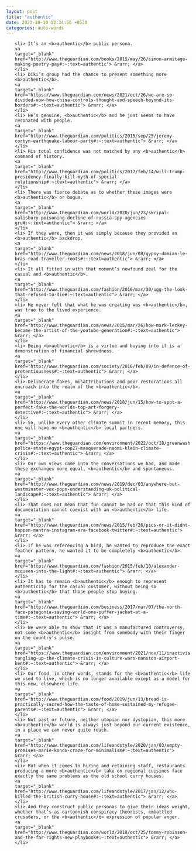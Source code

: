 ```yaml
---
layout: post
title: "authentic"
date: 2023-10-10 12:34:56 +0530
categories: auto-words
---
```

<ol>

    <li> It’s an <b>authentic</b> public persona.
    <a 
    target="_blank" 
    href="http://www.theguardian.com/books/2015/may/26/simon-armitage-making-poetry-pay#:~:text=authentic"> &rarr; </a>
    </li>
    <li> Diki’s group had the chance to present something more <b>authentic</b>.
    <a 
    target="_blank" 
    href="https://www.theguardian.com/news/2021/oct/26/we-are-so-divided-now-how-china-controls-thought-and-speech-beyond-its-borders#:~:text=authentic"> &rarr; </a>
    </li>
    <li> He’s genuine, <b>authentic</b> and he just seems to have resonated with people.
    <a 
    target="_blank" 
    href="http://www.theguardian.com/politics/2015/sep/25/jeremy-corbyn-earthquake-labour-party#:~:text=authentic"> &rarr; </a>
    </li>
    <li> His total confidence was not matched by any <b>authentic</b> command of history.
    <a 
    target="_blank" 
    href="http://www.theguardian.com/politics/2017/feb/14/will-trump-presidency-finally-kill-myth-of-special-relationship#:~:text=authentic"> &rarr; </a>
    </li>
    <li> There was fierce debate as to whether these images were <b>authentic</b> or bogus.
    <a 
    target="_blank" 
    href="http://www.theguardian.com/world/2020/jun/23/skripal-salisbury-poisoning-decline-of-russia-spy-agencies-gru#:~:text=authentic"> &rarr; </a>
    </li>
    <li> If they were, then it was simply because they provided an <b>authentic</b> backdrop.
    <a 
    target="_blank" 
    href="http://www.theguardian.com/news/2018/jun/08/gypsy-damian-le-bras-road-traveller-roots#:~:text=authentic"> &rarr; </a>
    </li>
    <li> It all fitted in with that moment’s newfound zeal for the casual and <b>authentic</b>.
    <a 
    target="_blank" 
    href="http://www.theguardian.com/fashion/2016/mar/30/ugg-the-look-that-refused-to-die#:~:text=authentic"> &rarr; </a>
    </li>
    <li> He never felt that what he was creating was <b>authentic</b>, was true to the lived experience.
    <a 
    target="_blank" 
    href="http://www.theguardian.com/news/2015/mar/26/how-mark-leckey-became-the-artist-of-the-youtube-generation#:~:text=authentic"> &rarr; </a>
    </li>
    <li> Being <b>authentic</b> is a virtue and buying into it is a demonstration of financial shrewdness.
    <a 
    target="_blank" 
    href="http://www.theguardian.com/society/2016/feb/09/in-defence-of-pretentiousness#:~:text=authentic"> &rarr; </a>
    </li>
    <li> Deliberate fakes, misattributions and poor restorations all encroach into the realm of the <b>authentic</b>.
    <a 
    target="_blank" 
    href="http://www.theguardian.com/news/2018/jun/15/how-to-spot-a-perfect-fake-the-worlds-top-art-forgery-detective#:~:text=authentic"> &rarr; </a>
    </li>
    <li> So, unlike every other climate summit in recent memory, this one will have no <b>authentic</b> local partners.
    <a 
    target="_blank" 
    href="https://www.theguardian.com/environment/2022/oct/18/greenwashing-police-state-egypt-cop27-masquerade-naomi-klein-climate-crisis#:~:text=authentic"> &rarr; </a>
    </li>
    <li> Our own views came into the conversations we had, and made these exchanges more equal, <b>authentic</b> and spontaneous.
    <a 
    target="_blank" 
    href="http://www.theguardian.com/news/2019/dec/03/anywhere-but-westminster-vox-pops-understanding-uk-political-landscape#:~:text=authentic"> &rarr; </a>
    </li>
    <li> That does not mean that fun cannot be had or that this kind of documentation cannot coexist with an <b>authentic</b> life.
    <a 
    target="_blank" 
    href="http://www.theguardian.com/news/2015/feb/26/pics-or-it-didnt-happen-mantra-instagram-era-facebook-twitter#:~:text=authentic"> &rarr; </a>
    </li>
    <li> If he was referencing a bird, he wanted to reproduce the exact feather pattern, he wanted it to be completely <b>authentic</b>.
    <a 
    target="_blank" 
    href="http://www.theguardian.com/fashion/2015/feb/10/alexander-mcqueen-into-the-light#:~:text=authentic"> &rarr; </a>
    </li>
    <li> It has to remain <b>authentic</b> enough to represent authenticity for the casual customer, without being so <b>authentic</b> that those people stop buying.
    <a 
    target="_blank" 
    href="http://www.theguardian.com/business/2017/mar/07/the-north-face-patagonia-saving-world-one-puffer-jacket-at-a-time#:~:text=authentic"> &rarr; </a>
    </li>
    <li> We were able to show that it was a manufactured controversy, not some <b>authentic</b> insight from somebody with their finger on the country’s pulse.
    <a 
    target="_blank" 
    href="https://www.theguardian.com/environment/2021/nov/11/inactivists-tangling-up-the-climate-crisis-in-culture-wars-manston-airport-kent#:~:text=authentic"> &rarr; </a>
    </li>
    <li> Our food, in other words, stands for the <b>authentic</b> life we used to live, which is no longer available except as a model for this new, elsewhere life.
    <a 
    target="_blank" 
    href="http://www.theguardian.com/food/2019/jun/13/bread-is-practically-sacred-how-the-taste-of-home-sustained-my-refugee-parents#:~:text=authentic"> &rarr; </a>
    </li>
    <li> Not past or future, neither utopian nor dystopian, this more <b>authentic</b> world is always just beyond our current existence, in a place we can never quite reach.
    <a 
    target="_blank" 
    href="http://www.theguardian.com/lifeandstyle/2020/jan/03/empty-promises-marie-kondo-craze-for-minimalism#:~:text=authentic"> &rarr; </a>
    </li>
    <li> But when it comes to hiring and retaining staff, restaurants producing a more <b>authentic</b> take on regional cuisines face exactly the same problems as the old school curry houses.
    <a 
    target="_blank" 
    href="http://www.theguardian.com/lifeandstyle/2017/jan/12/who-killed-the-british-curry-house#:~:text=authentic"> &rarr; </a>
    </li>
    <li> And they construct public personas to give their ideas weight, whether that’s as cartoonish conspiracy theorists, embattled crusaders, or the <b>authentic</b> expression of popular anger.
    <a 
    target="_blank" 
    href="http://www.theguardian.com/world/2018/oct/25/tommy-robinson-and-the-far-rights-new-playbook#:~:text=authentic"> &rarr; </a>
    </li>
